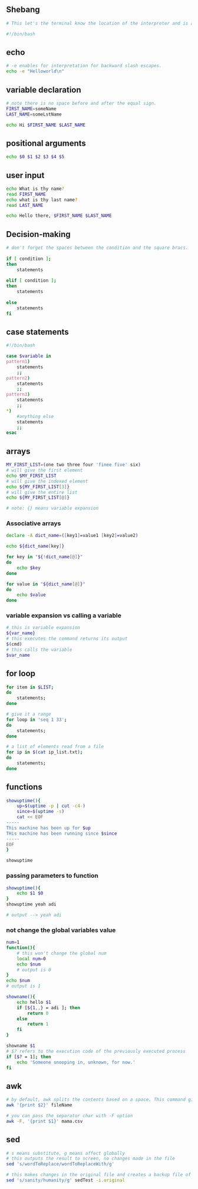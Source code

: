 ## Shebang
```sh
# This let's the terminal know the location of the interpreter and is always specified on the top of the script.

#!/bin/bash
```
## echo
```bash
# -e enables for interpretation for backward slash escapes.
echo -e "Helloworld\n"
```
## variable declaration
```sh
# note there is no space before and after the equal sign.
FIRST_NAME=someName
LAST_NAME=someLstName

echo Hi $FIRST_NAME $LAST_NAME
```
## positional arguments
```sh
echo $0 $1 $2 $3 $4 $5
```
## user input
```sh
echo What is thy name?
read FIRST_NAME
echo what is thy last name?
read LAST_NAME

echo Hello there, $FIRST_NAME $LAST_NAME
```
## Decision-making 
```bash
# don't forget the spaces between the condition and the square bracs.
 
if [ condition ];
then
	statements
 
elif [ condition ];
then 
	statements
 
else
	statements
fi
```
## case statements
```sh
#!/bin/bash

case $variable in 
pattern1)
	statements
	;;
pattern2)
	statements
	;;
pattern3)
	statements
	;;
*)
	#anything else
	statements
	;;
esac
```
## arrays
```sh
MY_FIRST_LIST=(one two three four 'finee five' six)
# will give the first element
echo $MY_FIRST_LIST
# will give the indexed element
echo ${MY_FIRST_LIST[3]}
# will give the entire list
echo ${MY_FIRST_LIST[@]}

# note: {} means variable expansion
```
### Associative arrays
```sh
declare -A dict_name=([key1]=value1 [key2]=value2)

echo ${dict_name[key]}

for key in "${!dict_name[@]}"
do
	echo $key
done

for value in "${dict_name[@]}"
do
	echo $value
done
```

### variable expansion vs calling a variable
```sh
# this is variable expansion
${var_name}
# this executes the command returns its output
$(cmd)
# this calls the variable
$var_name
```
## for loop
```sh
for item in $LIST;
do 
	statements;
done

# give it a range
for loop in 'seq 1 33';
do 
	statements;
done

# a list of elements read from a file
for ip in $(cat ip_list.txt);
do 
	statements;
done

```
## functions
```sh
showuptime(){
	up=$(uptime -p | cut -c4-)
	since=$(uptime -s)
	cat << EOF
-----
This machine has been up for $up
THis machine has been running since $since
-----
EOF
}

showuptime
```
### passing parameters to function
```sh
showuptime(){
	echo $1 $0
}
showuptime yeah adi

# output --> yeah adi
```
### not change the global variables value
```sh
num=1
function(){
	# this won't change the global num
	local num=0
	echo $num
	# output is 0
}
echo $num
# output is 1
```

```sh
showname(){
	echo hello $1
	if [${1,,} = adi ]; then
		return 0
	else
		return 1
	fi
}

showname $1
# $? refers to the execution code of the previously executed process
if [$? = 1]; then
	echo 'Someone snooping in, unknown, for now.'
fi
```
## awk
```sh
# by default, awk splits the contents based on a space. This command give the 2 element. Indexing starts at 1(radicul, ik).
awk '{print $2}' fileName

# you can pass the separator char with -F option
awk -F, '{print $1}' mama.csv
```
## sed
```sh
# s means substitute, g means affect globally 
# this outputs the result to screen, no changes made in the file
sed 's/wordToReplace/wordToReplaceWith/g'

# this makes changes in the original file and creates a backup file of original contents if any suffix is given after -i option.
sed 's/sanity/humanity/g' sedTest -i.original

```